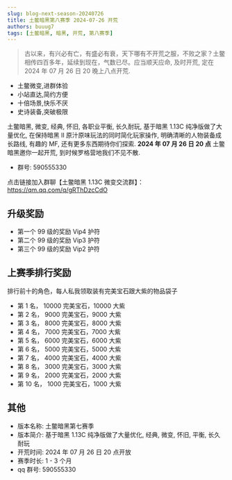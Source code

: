 ```yaml
---
slug: blog-next-season-20240726
title: 土鳖暗黑第八赛季 2024-07-26 开荒
authors: buuug7
tags: [土鳖暗黑, 暗黑, 开荒, 第八赛季]
---
```


> 古以来，有兴必有亡，有盛必有衰，天下哪有不开荒之服，不败之家？土鳖相传四百多年，延续到现在，气数已尽。应当顺天应命, 及时开荒, 定在 2024 年 07 月 26 日 20 晚上八点开荒.

- 土鳖微变,进群体验
- 小站直达,简约方便
- 十倍场景,快乐不厌
- 史诗装备,突破极限

土鳖暗黑, 微变, 经典, 怀旧, 各职业平衡, 长久耐玩, 基于暗黑 1.13C 纯净版做了大量优化, 在保持暗黑 II 原汁原味玩法的同时简化玩家操作, 明确清晰的人物装备成长路线, 有趣的 MF, 还有更多东西期待你们探索. **2024 年 07 月 26 日 20 点** 土鳖暗黑邀你一起开荒, 到时候罗格营地我们不见不散.

- 群号: 590555330

点击链接加入群聊【土鳖暗黑 1.13C 微变交流群】：https://qm.qq.com/q/gRThDzcCdO

## 升级奖励

- 第一个 99 级的奖励 Vip4 护符
- 第二个 99 级的奖励 Vip3 护符
- 第三个 99 级的奖励 Vip2 护符

## 上赛季排行奖励

排行前十的角色，每人私我领取装有完美宝石跟大紫的物品袋子

- 第 1 名， 10000 完美宝石，10000 大紫
- 第 2 名， 9000 完美宝石，9000 大紫
- 第 3 名， 8000 完美宝石，8000 大紫
- 第 4 名， 7000 完美宝石，7000 大紫
- 第 5 名， 6000 完美宝石，6000 大紫
- 第 6 名， 5000 完美宝石，5000 大紫
- 第 7 名， 4000 完美宝石，4000 大紫
- 第 8 名， 3000 完美宝石，3000 大紫
- 第 9 名， 2000 完美宝石，2000 大紫
- 第 10 名， 1000 完美宝石，1000 大紫

## 其他

- 版本名称: 土鳖暗黑第七赛季
- 版本简介: 基于暗黑 1.13C 纯净版做了大量优化, 经典, 微变, 怀旧, 平衡, 长久耐玩
- 开荒时间: 2024 年 07 月 26 日 20 点开放
- 赛季时长: 1 - 3 个月
- qq 群号: 590555330
